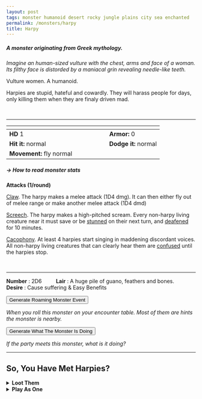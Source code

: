 ```yaml
---
layout: post
tags: monster humanoid desert rocky jungle plains city sea enchanted
permalink: /monsters/harpy
title: Harpy
---
```


##### A monster originating from Greek mythology.

_Imagine an human-sized vulture with the chest, arms and face of a woman. Its filthy face is distorded by a maniacal grin revealing needle-like teeth._

Vulture women. A humanoid.

Harpies are stupid, hateful and cowardly. They will harass people for days, only killing them when they are finaly driven mad.

<br>

---

|  <span style="display: inline-block; width:250px"></span>  |  |
| -------- | --------|
| **HD** 1 | **Armor:** 0  |
| **Hit it:** normal | **Dodge it:** normal |
| **Movement:** fly normal      | 

##### <span class="tooltip" data-tooltip="Armor = damage reduction · · · Easy/Normal/Hard = roll above 10/15/20 to beat">→ How to read monster stats</span>

**Attacks (1/round)**

<ins>Claw</ins>. The harpy makes a melee attack (1D4 dmg). It can then either fly out of melee range or make another melee attack (1D4 dmd)

<ins>Screech</ins>. The harpy makes a high-pitched scream. Every non-harpy living creature near it must save or be [stunned](/2020/11/10/extra-rules/) on their next turn, and [deafened](/2020/11/10/extra-rules/) for 10 minutes.

<ins>Cacophony</ins>. At least 4 harpies start singing in maddening discordant voices. All non-harpy living creatures that can clearly hear them are [confused](/2020/11/10/extra-rules/) until the harpies stop.

<br>

---

**Number** : 2D6 <span style="display: inline-block; width:30px"></span>
**Lair** : A huge pile of guano, feathers and bones. <span style="display: inline-block; width:30px"></span> <br>
**Desire** : Cause suffering & Easy Benefits

<button id="generate-btn">Generate Roaming Monster Event</button>
<p id="RoamResult" style="font-style: italic;">When you roll this monster on your encounter table. Most of them are hints the monster is nearby.</p>

<button onclick="generateMood()">Generate What The Monster Is Doing</button>
<p id="MoodResult" style="font-style: italic;">If the party meets this monster, what is it doing?</p>
<script src="/scripts/generateMood.js"></script>

---

## So, You Have Met Harpies?

<details markdown="1">
<summary style="font-weight: bold;">Loot Them</summary>
Most harpies have no desire for material possessions besides trinkets from their victims. If you brave the filfth to loot one, roll a D6, you find:

1. Nothing
2. Nothing
3. Nothing. You catch [Harpy shit disease](https://rememberdismove.blogspot.com/2015/06/harpyshaft-dungeon-adventure.html)
4. Couple of copper coins or trinkets not worth more than a mundane object!
5. Dented-to-shit piece of armour. Could be repaired.
6. A [potion](https://goblinpunch.blogspot.com/2016/05/the-perfect-potion-list.html) contaminated with Harpy shit disease

<span class="alchemy">**Harpy Shit Disease.** Disease (Body Fluid). When you act like a shitty person, make an easy save, if you fail, you become a Harpy. Save every night to avoid making the save harder. If the save becomes easier than easy, you are cured. </span>

</details>

<details markdown="1">
<summary style="font-weight: bold;">Play As One</summary>
The [Harpy character class](/class/specialist/harpy).
</details>

<script src="https://code.jquery.com/jquery-3.6.0.min.js"></script>
  <script>
  // ENCOUNTER GENERATOR SCRIPT
    $(document).ready(function() {
      $("#generate-btn").click(function() {
        // define the specific value to search for in column 0
        var searchValue = "0023"; // change this to the actual value you need

        // retrieve the CSV file
        $.get("/CSV/Monster - Index.csv", function(data) {
          // split the CSV data by rows and remove the header row
          var rows = data.split("\n").slice(1);

          // filter the rows by the specific value in column 0
          var matchingRows = rows.filter(function(row) {
            var columns = row.split(",");
            return columns[0] === searchValue;
          });

          // randomly select a row from the matching rows
          var selectedRow = matchingRows[Math.floor(Math.random() * matchingRows.length)];

          // select a random cell from columns 3 to 8
          var selectedCell = selectedRow.split(",")[Math.floor(Math.random() * 6) + 3];

          // display the selected text
          $("#RoamResult").text(selectedCell);
        });
      });
    });
  </script>
 
